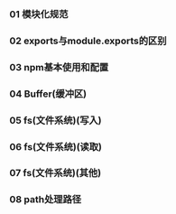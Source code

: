 
### 01  模块化规范

### 02  exports与module.exports的区别

### 03  npm基本使用和配置

### 04  Buffer(缓冲区)

### 05  fs(文件系统)(写入)

### 06  fs(文件系统)(读取)

### 07  fs(文件系统)(其他)

### 08  path处理路径